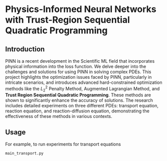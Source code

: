 # Physics-Informed Neural Networks with Trust-Region Sequential Quadratic Programming
## Introduction
PINN is a recent development in the Scientific ML field that incorporates physical information into the loss function. We delve deeper into the challenges and solutions for using PINN in solving complex PDEs. This project highlights the optimization issues faced by PINN, particularly in intricate scenarios, and introduces advanced hard-constrained optimization methods like the $L_2^2$ Penalty Method, Augmented Lagrangian Method, and $\textbf{Trust Region Sequential Quadratic Programming}$. These methods are shown to significantly enhance the accuracy of solutions. The research includes detailed experiments on three different PDEs: transport equation, reaction equation, and reaction-diffusion equation, demonstrating the effectiveness of these methods in various contexts.

## Usage
For example, to run experiments for transport equations
```python
main_transport.py
```
